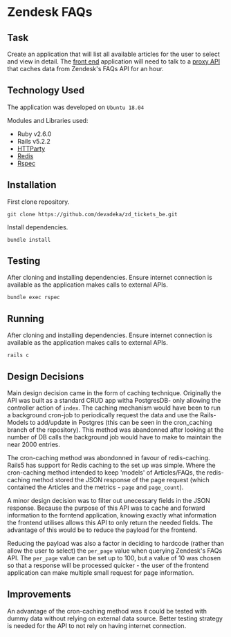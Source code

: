 # Zendesk FAQs

## Task
Create an application that will list all available articles for the user to select and view in detail. The [front end](https://github.com/devadeka/zd_tickets_fe) application will need to talk to a [proxy API](https://github.com/devadeka/zd_tickets_be) that caches data from Zendesk's FAQs API for an hour.

## Technology Used
The application was developed on `Ubuntu 18.04`

Modules and Libraries used:
- Ruby v2.6.0
- Rails v5.2.2
- [HTTParty](https://github.com/jnunemaker/httparty)
- [Redis](https://github.com/antirez/redis)
- [Rspec](https://github.com/rspec/rspec)

## Installation
First clone repository.

`git clone https://github.com/devadeka/zd_tickets_be.git`

Install dependencies.

`bundle install`

## Testing
After cloning and installing dependencies.
Ensure internet connection is available as the application makes calls to external APIs.

`bundle exec rspec`

## Running
After cloning and installing dependencies.
Ensure internet connection is available as the application makes calls to external APIs.

`rails c`

## Design Decisions
Main design decision came in the form of caching technique. Originally the API was built as a standard CRUD app witha PostgresDB- only allowing the controller action of `index`. The caching mechanism would have been to run a background cron-job to periodically request the data and use the Rails-Models to add/update in Postgres (this can be seen in the cron_caching branch of the repository). This method was abandonned after looking at the number of DB calls the background job would have to make to maintain the near 2000 entries.

The cron-caching method was abondonned in favour of redis-caching. Rails5 has support for Redis caching to the set up was simple. Where the cron-caching method intended to keep 'models' of Articles/FAQs, the redis-caching method stored the JSON response of the page request (which contained the Articles and the metrics - `page` and `page_count`).

A minor design decision was to filter out unecessary fields in the JSON response. Because the purpose of this API was to cache and forward information to the forntend application, knowing exactly what information the frontend utilises allows this API to only return the needed fields. The advantage of this would be to reduce the payload for the frontend. 

Reducing the payload was also a factor in deciding to hardcode (rather than allow the user to select) the `per_page` value when querying Zendesk's FAQs API. The `per_page` value can be set up to 100, but a value of 10 was chosen so that a response will be processed quicker - the user of the frontend application can make multiple small request for page information.

## Improvements
An advantage of the cron-caching method was it could be tested with dummy data without relying on external data source. Better testing strategy is needed for the API to not rely on having internet connection.
